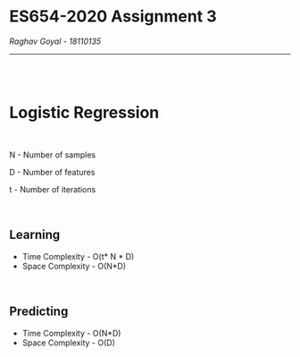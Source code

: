 # ES654-2020 Assignment 3

*Raghav Goyal* - *18110135*

------

<br><br>

# Logistic Regression  

<br>

N - Number of samples

D - Number of features

t - Number of iterations

<br>

## Learning

* Time Complexity - O(t* N * D)
* Space Complexity - O(N*D)

<br>


## Predicting

* Time Complexity - O(N*D)
* Space Complexity - O(D)

